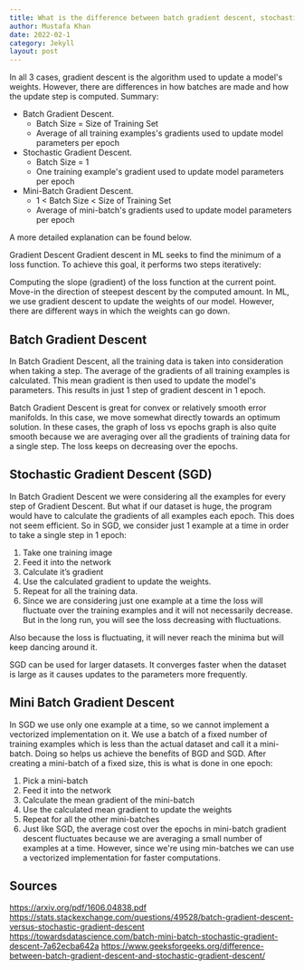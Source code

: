 ```yaml
---
title: What is the difference between batch gradient descent, stochastic gradient descent and mini-batch gradient descent?
author: Mustafa Khan
date: 2022-02-1
category: Jekyll
layout: post
---
```


In all 3 cases, gradient descent is the algorithm used to update a model's weights. However, there are differences in how batches are made and how the update step is computed. Summary:

* Batch Gradient Descent.
  * Batch Size = Size of Training Set
  * Average of all training examples's gradients used to update model parameters per epoch
* Stochastic Gradient Descent.
  * Batch Size = 1
  * One training example's gradient used to update model parameters per epoch
* Mini-Batch Gradient Descent.
  * 1 < Batch Size < Size of Training Set
  * Average of mini-batch's gradients used to update model parameters per epoch

A more detailed explanation can be found below.

Gradient Descent
Gradient descent in ML seeks to find the minimum of a loss function. To achieve this goal, it performs two steps iteratively:

Computing the slope (gradient) of the loss function at the current point.
Move-in the direction of steepest descent by the computed amount.
In ML, we use gradient descent to update the weights of our model. However, there are different ways in which the weights can go down.

## Batch Gradient Descent
In Batch Gradient Descent, all the training data is taken into consideration when taking a step. The average of the gradients of all training examples is calculated. This mean gradient is then used to update the model's parameters. This results in just 1 step of gradient descent in 1 epoch.

Batch Gradient Descent is great for convex or relatively smooth error manifolds. In this case, we move somewhat directly towards an optimum solution. In these cases, the graph of loss vs epochs graph is also quite smooth because we are averaging over all the gradients of training data for a single step. The loss keeps on decreasing over the epochs.

## Stochastic Gradient Descent (SGD)
In Batch Gradient Descent we were considering all the examples for every step of Gradient Descent. But what if our dataset is huge, the program would have to calculate the gradients of all examples each epoch. This does not seem efficient. So in SGD, we consider just 1 example at a time in order to take a single step in 1 epoch:

1. Take one training image
2. Feed it into the network
3. Calculate it’s gradient
4. Use the calculated gradient to update the weights.
5. Repeat for all the training data.
6. Since we are considering just one example at a time the loss will fluctuate over the training examples and it will not necessarily decrease. But in the long run, you will see the loss decreasing with fluctuations.

Also because the loss is fluctuating, it will never reach the minima but will keep dancing around it.

SGD can be used for larger datasets. It converges faster when the dataset is large as it causes updates to the parameters more frequently.

## Mini Batch Gradient Descent
In SGD we use only one example at a time, so we cannot implement a vectorized implementation on it. We use a batch of a fixed number of training examples which is less than the actual dataset and call it a mini-batch. Doing so helps us achieve the benefits of BGD and SGD. After creating a mini-batch of a fixed size, this is what is done in one epoch:

1. Pick a mini-batch
2. Feed it into the network
3. Calculate the mean gradient of the mini-batch
4. Use the calculated mean gradient to update the weights
5. Repeat for all the other mini-batches
6. Just like SGD, the average cost over the epochs in mini-batch gradient descent fluctuates because we are averaging a small number of examples at a time. However, since we're using min-batches we can use a vectorized implementation for faster computations.

## Sources

https://arxiv.org/pdf/1606.04838.pdf
https://stats.stackexchange.com/questions/49528/batch-gradient-descent-versus-stochastic-gradient-descent
https://towardsdatascience.com/batch-mini-batch-stochastic-gradient-descent-7a62ecba642a
https://www.geeksforgeeks.org/difference-between-batch-gradient-descent-and-stochastic-gradient-descent/
